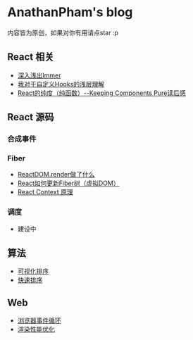 # AnathanPham's blog

内容皆为原创，如果对你有用请点star :p

## React 相关

- [深入浅出Immer](https://github.com/AnathanPham/blog/issues/85)
- [我对于自定义Hooks的浅层理解](https://github.com/AnathanPham/blog/issues/87)
- [React的纯度（纯函数）--Keeping Components Pure读后感](https://github.com/AnathanPham/blog/issues/86)


## React 源码

### 合成事件



### Fiber

- [ReactDOM.render做了什么](https://github.com/AnathanPham/blog/issues/26)
- [React如何更新Fiber树（虚拟DOM）](https://github.com/AnathanPham/blog/issues/27)
- [React Context 原理](https://github.com/AnathanPham/blog/issues/25)


### 调度

- 建设中

## 算法
- [可视化排序](https://anathanpham.github.io/blog/)
- [快速排序](https://github.com/AnathanPham/blog/issues/14)

## Web
- [浏览器事件循环](https://github.com/AnathanPham/blog/issues/22)
- [渲染性能优化](https://github.com/AnathanPham/blog/issues/36)

